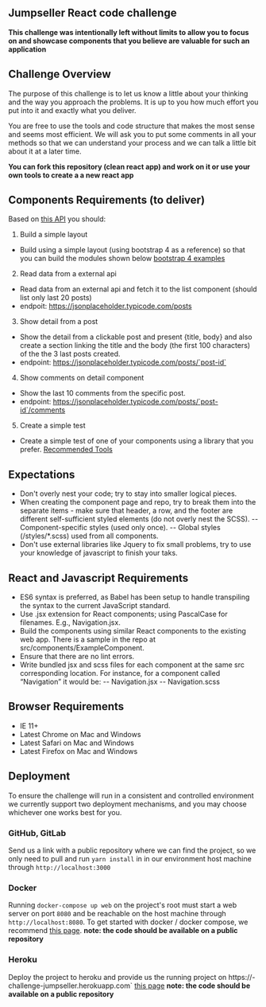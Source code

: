 ## Jumpseller React code challenge

**This challenge was intentionally ​left without limits to allow you to focus on and showcase components that you believe are valuable for such an application**

## Challenge Overview

The purpose of this challenge is to let us know a little about your thinking and the way you approach the problems.
It is up to you how much effort you put into it and exactly what you deliver.

You are free to use the tools and code structure that makes the most sense and seems most efficient. We will ask you to put some comments in all your methods so that we can understand your process and we can talk a little bit about it at a later time.

**You can fork this repository (clean react app) and work on it or use your own tools to create a a new react app**

## Components Requirements (to deliver)

Based on [this API](https://jsonplaceholder.typicode.com/) you should:

1. Build a simple layout
- Build using a simple layout (using bootstrap 4 as a reference) so that you can build the modules shown below [bootstrap 4 examples](https://getbootstrap.com/docs/4.0/examples/)

2. Read data from a external api
- Read data from an external api and fetch it to the list component (should list only last 20 posts)
- endpoit: https://jsonplaceholder.typicode.com/posts

3. Show detail from a post
- Show the detail from a clickable post and present {title, body} and also create a section linking the title and the body (the first 100 characters) of the the 3 last posts created.
- endpoint: https://jsonplaceholder.typicode.com/posts/`post-id`

4. Show comments on detail component
- Show the last 10 comments from the specific post.
- endpoint: https://jsonplaceholder.typicode.com/posts/`post-id`/comments

5. Create a simple test
- Create a simple test of one of your components using a library that you prefer. [Recommended Tools](https://reactjs.org/docs/testing.html)

## Expectations
- Don't overly nest your code; try to stay into smaller logical pieces.
- When creating the component page and repo, try to break them into the separate items - make sure that header, a row, and the footer are different self-sufficient styled elements (do not overly nest the SCSS).
-- Component-specific styles (used only once).
-- Global styles (/styles/*.scss) used from all components.
- Don't use external libraries like Jquery to fix small problems, try to use your knowledge of javascript to finish your taks. 

## React and Javascript Requirements
- ES6 syntax is preferred, as Babel has been setup to handle transpiling the syntax to the current JavaScript standard.
- Use .jsx extension for React components; using PascalCase for filenames. E.g., Navigation.jsx.
- Build the components using similar React components to the existing web app. There is a sample in the repo at src/components/ExampleComponent.
- Ensure that there are no lint errors.
- Write bundled jsx and scss files for each component at the same src corresponding location. For instance, for a component called “Navigation” it would be:
-- Navigation.jsx
-- Navigation.scss

## Browser Requirements
- IE 11+
- Latest Chrome on Mac and Windows
- Latest Safari on Mac and Windows
- Latest Firefox on Mac and Windows


## Deployment
To ensure the challenge will run in a consistent and controlled environment we currently support two deployment mechanisms, and you may choose whichever one works best for you.


### GitHub, GitLab
Send us a link with a public repository where we can find the project, so we only need to pull and run `yarn install` in in our environment host machine through `http://localhost:3000`

### Docker
Running `docker-compose up web` on the project's root must start a web server on port `8080` and be reachable on the host machine through `http://localhost:8080`. To get started with docker / docker compose, we recommend [this page](https://docs.docker.com/compose/gettingstarted/). 
**note: the code should be available on a public repository**

### Heroku
Deploy the project to heroku and provide us the running project on https://<your-project-name>-challenge-jumpseller.herokuapp.com` [this page](https://devcenter.heroku.com/start)
**note: the code should be available on a public repository**
